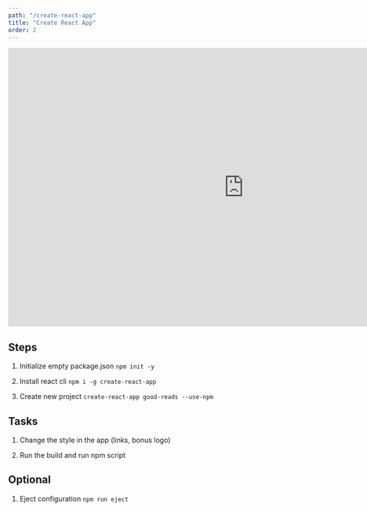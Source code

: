 ```yaml
---
path: "/create-react-app"
title: "Create React App"
order: 2
---
```


<iframe src="https://docs.google.com/presentation/d/e/2PACX-1vR35X7kZ1ERi5zWgwQ131ngwceNJD5mbA7-5y0dX76rAQ7QszO9ifQJXsseNm89Uys9OOydiFGsBCYt/embed?start=false&loop=false&delayms=60000" frameborder="0" width="960" height="569" allowfullscreen="true" mozallowfullscreen="true" webkitallowfullscreen="true"></iframe>

## Steps

1. Initialize empty package.json ```npm init -y```

1. Install react cli ```npm i -g create-react-app```

1. Create new project ```create-react-app good-reads --use-npm```

## Tasks

1. Change the style in the app (links, bonus logo)

1. Run the build and run npm script

## Optional

1. Eject configuration ```npm run eject```